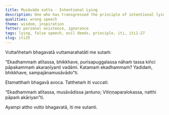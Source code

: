 ```yaml
---
title: Musāvāda sutta - Intentional Lying
description: One who has transgressed the principle of intentional lying is capable of committing any evil deed.
qualities: wrong speech
theme: wisdom, inspiration
fetter: personal existence, ignorance
tags: lying, false speech, evil deeds, principle, iti, iti1-27
slug: iti25
---
```


Vuttañhetaṁ bhagavatā vuttamarahatāti me sutaṁ:

“Ekadhammaṁ atītassa, bhikkhave, purisapuggalassa nāhaṁ tassa kiñci pāpakammaṁ akaraṇīyanti vadāmi. Katamaṁ ekadhammaṁ? Yadidaṁ, bhikkhave, sampajānamusāvādo”ti.

Etamatthaṁ bhagavā avoca. Tatthetaṁ iti vuccati:

“Ekadhammaṁ atītassa,
musāvādissa jantuno;
Vitiṇṇaparalokassa,
natthi pāpaṁ akāriyan”ti.

Ayampi attho vutto bhagavatā, iti me sutanti.
